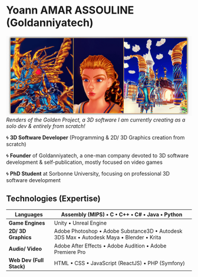 <!--  URL: https://github.com/Goldanniyatech/Goldanniyatech -->

# Yoann AMAR ASSOULINE (Goldanniyatech) 

![Banner](Data/Goldanniyatech-Banner.png?raw=true "Goldanniyatech Banner") 
*Renders of the Golden Project, a 3D software I am currently creating as a solo dev & entirely from scratch!*

:cyclone: **3D Software Developer** (Programming & 2D/ 3D Graphics creation from scratch) 

:cyclone: **Founder** of Goldanniyatech, a one-man company devoted to 3D software development & self-publication, mostly focused on video games

:cyclone: **PhD Student** at Sorbonne University, focusing on professional 3D software development


## Technologies (Expertise)

| **Languages**            | Assembly (MIPS) • C • C++ • C# • Java • Python |
| ------------------------ | ---------------------------------------------- |
| **Game Engines**         | Unity • Unreal Engine                          | 
| **2D/ 3D Graphics**      | Adobe Photoshop • Adobe Substance3D • Autodesk 3DS Max • Autodesk Maya • Blender • Krita |
| **Audio/ Video**         | Adobe After Effects • Adobe Audition • Adobe Premiere Pro  |
| **Web Dev (Full Stack)** | HTML • CSS • JavaScript (ReactJS) • PHP (Symfony)          |

